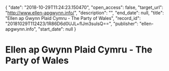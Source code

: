 {
  "date": "2018-10-29T11:24:23.150470", 
  "open_access": false, 
  "target_url": "http://www.ellen-apgwynn.info/", 
  "description": "", 
  "end_date": null, 
  "title": "Ellen ap Gwynn Plaid Cymru - The Party of Wales", 
  "record_id": "20181029T112423/1R86D6d0UJL+flJm3sulsQ==", 
  "publisher": "ellen-apgwynn.info", 
  "start_date": null
}

# Ellen ap Gwynn Plaid Cymru - The Party of Wales


